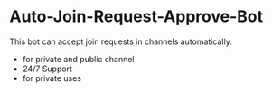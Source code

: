 # Auto-Join-Request-Approve-Bot
This bot can accept join requests in channels automatically.

- for private and public channel 
- 24/7 Support 
- for private uses
